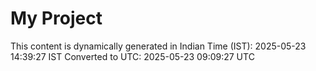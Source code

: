 # My Project

This content is dynamically generated in Indian Time (IST): 2025-05-23 14:39:27 IST
Converted to UTC: 2025-05-23 09:09:27 UTC
